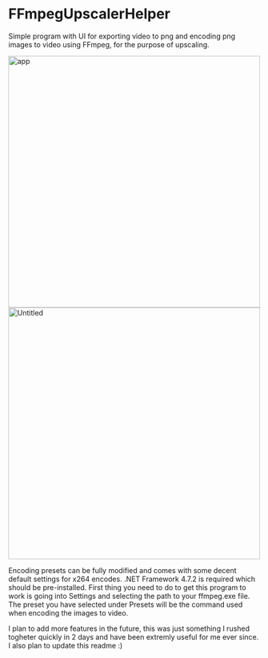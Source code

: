 # FFmpegUpscalerHelper
Simple program with UI for exporting video to png and encoding png images to video using FFmpeg, for the purpose of upscaling.

<img width="503" alt="app" src="https://user-images.githubusercontent.com/104313051/164985734-851253cb-c93c-47d4-a642-cc3597fb0636.png">

<img width="503" alt="Untitled" src="https://user-images.githubusercontent.com/104313051/164991558-3401484d-4e83-49d3-baef-a2c9b038bca0.png">

Encoding presets can be fully modified and comes with some decent default settings for x264 encodes.
.NET Framework 4.7.2 is required which should be pre-installed.
First thing you need to do to get this program to work is going into Settings and selecting the path to your ffmpeg.exe file.
The preset you have selected under Presets will be the command used when encoding the images to video.

I plan to add more features in the future, this was just something I rushed togheter quickly in 2 days and have been extremly useful for me ever since. I also plan to update this readme :)

